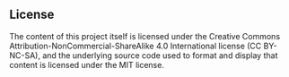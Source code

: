 ## License

The content of this project itself is licensed under the Creative Commons Attribution-NonCommercial-ShareAlike 4.0 International license (CC BY-NC-SA), and the underlying source code used to format and display that content is licensed under the MIT license.

